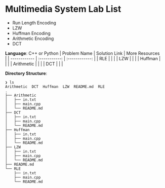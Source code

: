 # Multimedia System Lab List

- Run Length Encoding
- LZW  
- Huffman Encoding
- Arithmetic Encoding
- DCT

**Language**: C++ or Python
| Problem Name | Solution Link | More Resources |
| ------------ | :-----------: | :------------: |
| RLE          |               |                |
| LZW          |               |                |
| Huffman      |               |                |
| Arithmetic   |               |                |
| DCT          |               |                |

**Directory Structure**:
```text
❯ ls
Arithmetic  DCT  Huffman  LZW  README.md  RLE
.
├── Arithmetic
│   ├── in.txt
│   ├── main.cpp
│   └── README.md
├── DCT
│   ├── in.txt
│   ├── main.cpp
│   └── README.md
├── Huffman
│   ├── in.txt
│   ├── main.cpp
│   └── README.md
├── LZW
│   ├── in.txt
│   ├── main.cpp
│   └── README.md
├── README.md
└── RLE
    ├── in.txt
    ├── main.cpp
    └── README.md
```